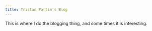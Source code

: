 ```yaml
---
title: Tristan Partin's Blog
---
```


This is where I do the blogging thing, and some times it is interesting.
